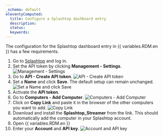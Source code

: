```yaml
---
_schema: default
eleventyComputed:
  title: Configure a Splashtop dashboard entry
  description:
  status:
  keywords:
---
```

The configuration for the Splashtop dashboard entry in {{ variables.RDM.en }} has a few requirements.

1. Go to [Splashtop](https://my.splashtop.com/signin) and log in.
2. Set the API token by clicking **Management - Settings**. ![Management - Settings](https://cdnweb.devolutions.net/docs/RDMW6052_2024_2.png)
3. Go to **API - Create API token**. ![API - Create API token](https://cdnweb.devolutions.net/docs/RDMW6052_2024_2.png)
4. Set a **Name** and click **Save**. The default setup can remain unchanged. ![Set a Name and click Save](https://cdnweb.devolutions.net/docs/RDMW6054_2024_2.png)
5. Activate the **API token**.
6. Go to **Computers - Add Computer**. ![Computers - Add Computer](https://cdnweb.devolutions.net/docs/RDMW6055_2024_2.png)
7. Click on **Copy Link** and paste it in the browser of the other computers you want to add. ![Copy Link](https://cdnweb.devolutions.net/docs/RDMW6056_2024_2.png)
8. Download and install the **Splashtop\_Streamer** from the link. This should automatically add the computer in your Splashtop account.
9. Open {{ variables.RDM.en }}
10. Enter your **Account** and **API key**. ![Account and API key](https://cdnweb.devolutions.net/docs/RDMW6051_2024_2.png)